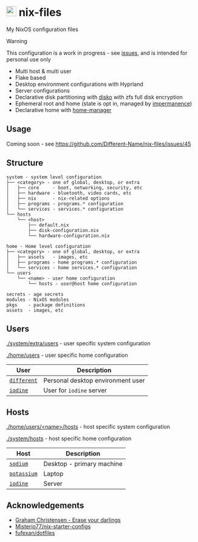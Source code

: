 # <img src="https://raw.githubusercontent.com/Different-Name/nix-files/master/assets/nix-snowflake-colours.svg" height=26> nix-files

My NixOS configuration files

> [!WARNING]
> This configuration is a work in progress - see [issues](https://github.com/Different-Name/nix-files/issues), and is intended for personal use only

- Multi host & multi user
- Flake based
- Desktop environment configurations with Hyprland
- Server configurations
- Declarative disk partitioning with [disko](https://github.com/nix-community/disko) with zfs full disk encryption
- Ephemeral root and home (state is opt in, managed by [impermanence](https://github.com/nix-community/impermanence))
- Declarative home with [home-manager](https://github.com/nix-community/home-manager)

## Usage

Coming soon - see https://github.com/Different-Name/nix-files/issues/45

## Structure

```
system - system level configuration
├── <category> - one of global, desktop, or extra
│   ├── core     - boot, networking, security, etc
│   ├── hardware - bluetooth, video cards, etc
│   ├── nix      - nix-related options
│   ├── programs - programs.* configuration
│   └── services - services.* configuration
└── hosts
    └── <host>
        ├── default.nix
        ├── disk-configuration.nix
        └── hardware-configuration.nix

home - Home level configuration 
├── <category> - one of global, desktop, or extra
│   ├── assets   - images, etc
│   ├── programs - home programs.* configuration
│   └── services - home services.* configuration
└── users
    └── <name> - user home configuration
        └── hosts - user@host home configuration

secrets - age secrets
modules - NixOS modules
pkgs    - package definitions
assets  - images, etc
```

## Users

[./system/extra/users](system/extra/users) - user specific system configuration

[./home/users](home/users) - user specific home configuration

| User                                | Description                       |
| ----------------------------------- | --------------------------------- |
| [`different`](home/users/different) | Personal desktop environment user |
| [`iodine`](home/users/iodine)       | User for `iodine` server          |

## Hosts

[./home/users/\<name\>/hosts](home/users/different/hosts) - host specific system configuration

[./system/hosts](system/hosts) - host specific home configuration

| Host                                  | Description               |
| ------------------------------------- | ------------------------- |
| [`sodium`](system/hosts/sodium)       | Desktop - primary machine |
| [`potassium`](system/hosts/potassium) | Laptop                    |
| [`iodine`](system/hosts/iodine)       | Server                    |

## Acknowledgements

- [Graham Christensen - Erase your darlings](https://grahamc.com/blog/erase-your-darlings/)
- [Misterio77/nix-starter-configs](https://github.com/Misterio77/nix-starter-configs)
- [fufexan/dotfiles](https://github.com/fufexan/dotfiles)